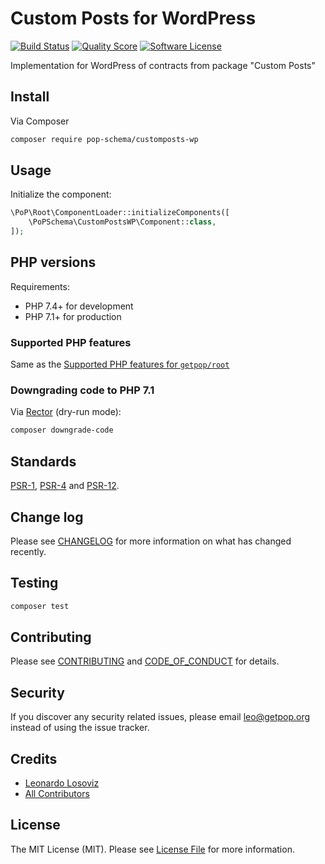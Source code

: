 # Custom Posts for WordPress

[![Build Status][ico-travis]][link-travis]
[![Quality Score][ico-code-quality]][link-code-quality]
[![Software License][ico-license]](LICENSE.md)

<!--
[![Latest Version on Packagist][ico-version]][link-packagist]
[![Coverage Status][ico-scrutinizer]][link-scrutinizer]
[![Total Downloads][ico-downloads]][link-downloads]
-->

Implementation for WordPress of contracts from package "Custom Posts"

## Install

Via Composer

``` bash
composer require pop-schema/customposts-wp
```

## Usage

Initialize the component:

``` php
\PoP\Root\ComponentLoader::initializeComponents([
    \PoPSchema\CustomPostsWP\Component::class,
]);
```

## PHP versions

Requirements:

- PHP 7.4+ for development
- PHP 7.1+ for production

### Supported PHP features

Same as the [Supported PHP features for `getpop/root`](https://github.com/getpop/root/#supported-php-features)

### Downgrading code to PHP 7.1

Via [Rector](https://github.com/rectorphp/rector) (dry-run mode):

```bash
composer downgrade-code
```

## Standards

[PSR-1](https://www.php-fig.org/psr/psr-1), [PSR-4](https://www.php-fig.org/psr/psr-4) and [PSR-12](https://www.php-fig.org/psr/psr-12).

## Change log

Please see [CHANGELOG](CHANGELOG.md) for more information on what has changed recently.

## Testing

``` bash
composer test
```

## Contributing

Please see [CONTRIBUTING](CONTRIBUTING.md) and [CODE_OF_CONDUCT](CODE_OF_CONDUCT.md) for details.

## Security

If you discover any security related issues, please email leo@getpop.org instead of using the issue tracker.

## Credits

- [Leonardo Losoviz][link-author]
- [All Contributors][link-contributors]

## License

The MIT License (MIT). Please see [License File](LICENSE.md) for more information.

[ico-version]: https://img.shields.io/packagist/v/pop-schema/customposts-wp.svg?style=flat-square
[ico-license]: https://img.shields.io/badge/license-MIT-brightgreen.svg?style=flat-square
[ico-travis]: https://img.shields.io/travis/pop-schema/customposts-wp/master.svg?style=flat-square
[ico-scrutinizer]: https://img.shields.io/scrutinizer/coverage/g/pop-schema/customposts-wp.svg?style=flat-square
[ico-code-quality]: https://img.shields.io/scrutinizer/g/pop-schema/customposts-wp.svg?style=flat-square
[ico-downloads]: https://img.shields.io/packagist/dt/pop-schema/customposts-wp.svg?style=flat-square

[link-packagist]: https://packagist.org/packages/pop-schema/customposts-wp
[link-travis]: https://travis-ci.org/pop-schema/customposts-wp
[link-scrutinizer]: https://scrutinizer-ci.com/g/pop-schema/customposts-wp/code-structure
[link-code-quality]: https://scrutinizer-ci.com/g/pop-schema/customposts-wp
[link-downloads]: https://packagist.org/packages/pop-schema/customposts-wp
[link-author]: https://github.com/leoloso
[link-contributors]: ../../contributors
